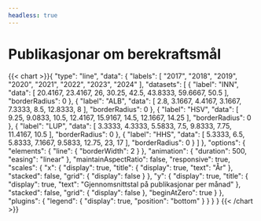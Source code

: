 ```yaml
---
headless: true
---
```

<h1>Publikasjonar om berekraftsmål</h1>
{{< chart >}}{
    "type": "line",
    "data": {
        "labels": [
            "2017",
            "2018",
            "2019",
            "2020",
            "2021",
            "2022",
            "2023",
            "2024"
        ],
        "datasets": [
            {
                "label": "INN",
                "data": [
                    20.4167,
                    23.4167,
                    26,
                    30.25,
                    42.5,
                    43.8333,
                    59.6667,
                    50.5
                ],
                "borderRadius": 0
            },
            {
                "label": "ALB",
                "data": [
                    2.8,
                    3.1667,
                    4.4167,
                    3.1667,
                    7.3333,
                    8.5,
                    12.8333,
                    8
                ],
                "borderRadius": 0
            },
            {
                "label": "HSV",
                "data": [
                    9.25,
                    9.0833,
                    10.5,
                    12.4167,
                    15.9167,
                    14.5,
                    12.1667,
                    14.25
                ],
                "borderRadius": 0
            },
            {
                "label": "LUP",
                "data": [
                    3.3333,
                    4.3333,
                    5.5833,
                    7.5,
                    9.8333,
                    7.75,
                    11.4167,
                    10.5
                ],
                "borderRadius": 0
            },
            {
                "label": "HHS",
                "data": [
                    5.3333,
                    6.5,
                    5.8333,
                    7.1667,
                    9.5833,
                    12.75,
                    23,
                    17
                ],
                "borderRadius": 0
            }
        ]
    },
    "options": {
        "elements": {
            "line": {
                "borderWidth": 2
            }
        },
        "animation": {
            "duration": 500,
            "easing": "linear"
        },
        "maintainAspectRatio": false,
        "responsive": true,
        "scales": {
            "x": {
                "display": true,
                "title": {
                    "display": true,
                    "text": "År"
                },
                "stacked": false,
                "grid": {
                    "display": false
                }
            },
            "y": {
                "display": true,
                "title": {
                    "display": true,
                    "text": "Gjennomsnittstal på publikasjonar per månad"
                },
                "stacked": false,
                "grid": {
                    "display": false
                },
                "beginAtZero": true
            }
        },
        "plugins": {
            "legend": {
                "display": true,
                "position": "bottom"
            }
        }
    }
}
{{< /chart >}}
